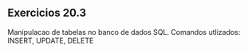 <h2>Exercicios 20.3</h2>

<p>Manipulacao de tabelas no banco de dados SQL. Comandos utlizados: INSERT, UPDATE, DELETE</p>



